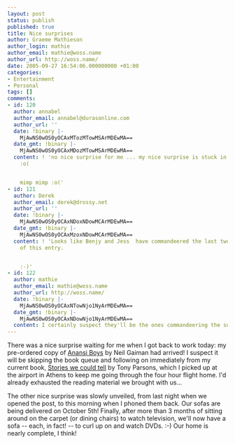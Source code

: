 ```yaml
---
layout: post
status: publish
published: true
title: Nice surprises
author: Graeme Mathieson
author_login: mathie
author_email: mathie@woss.name
author_url: http://woss.name/
date: 2005-09-27 16:54:06.000000000 +01:00
categories:
- Entertainment
- Personal
tags: []
comments:
- id: 120
  author: annabel
  author_email: annabel@durasonline.com
  author_url: ''
  date: !binary |-
    MjAwNS0wOS0yOCAxMTozMTowMSArMDEwMA==
  date_gmt: !binary |-
    MjAwNS0wOS0yOCAxMDozMTowMSArMDEwMA==
  content: ! 'no nice surprise for me ... my nice surprise is stuck in the post office
    :o(


    mimp mimp :o('
- id: 121
  author: Derek
  author_email: derek@drossy.net
  author_url: ''
  date: !binary |-
    MjAwNS0wOS0yOCAxNDoxNDowMCArMDEwMA==
  date_gmt: !binary |-
    MjAwNS0wOS0yOCAxMzoxNDowMCArMDEwMA==
  content: ! 'Looks like Benjy and Jess  have commandeered the last two sentences
    of this entry.


    :-)'
- id: 122
  author: mathie
  author_email: mathie@woss.name
  author_url: http://woss.name/
  date: !binary |-
    MjAwNS0wOS0yOCAxNTowNjo1NyArMDEwMA==
  date_gmt: !binary |-
    MjAwNS0wOS0yOCAxNDowNjo1NyArMDEwMA==
  content: I certainly suspect they'll be the ones commandeering the sofas...
---
```

There was a nice surprise waiting for me when I got back to work today: my pre-ordered copy of <a href="http://www.amazon.co.uk/exec/obidos/ASIN/0755305078/mathieoftheen-21">Anansi Boys</a> by Neil Gaiman had arrived!  I suspect it will be skipping the book queue and following on immediately from my current book, <a href="http://www.amazon.co.uk/exec/obidos/ASIN/000715125X/mathieoftheen-21">Stories we could tell</a> by Tony Parsons, which I picked up at the airport in Athens to keep me going through the four hour flight home.  I'd already exhausted the reading material we brought with us...

The other nice surprise was slowly unveiled, from last night when we opened the post, to this morning when I phoned them back.  Our sofas are being delivered on October 5th!  Finally, after more than 3 months of sitting around on the carpet (or dining chairs) to watch television, we'll now have a sofa -- each, in fact! -- to curl up on and watch DVDs. :-)  Our home is nearly complete, I think!
